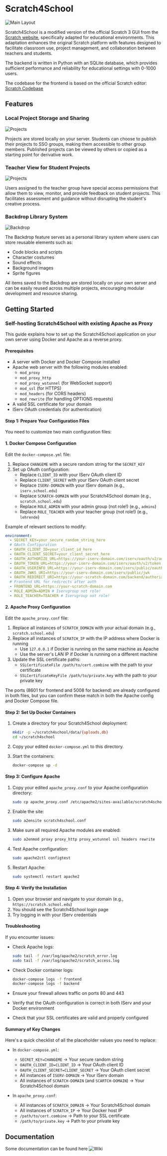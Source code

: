 # Scratch4School

![Main Layout](packages/scratch-gui/src/components/login-screen/Scratch4SchoolLogo.png)

Scratch4School is a modified version of the official Scratch 3 GUI from the [Scratch website](https://scratch.mit.edu/), specifically adapted for educational environments. This adaptation enhances the original Scratch platform with features designed to facilitate classroom use, project management, and collaboration between teachers and students.

The backend is written in Python with an SQLite database, which provides sufficient performance and reliability for educational settings with 0-1000 users.

The codebase for the frontend is based on the official Scratch editor: [Scratch Codebase](https://github.com/scratchfoundation/scratch-editor)

## Features

### Local Project Storage and Sharing
![Projects](documentation/projects.gif)

Projects are stored locally on your server. Students can choose to publish their projects to SSO groups, making them accessible to other group members. Published projects can be viewed by others or copied as a starting point for derivative work.

### Teacher View for Student Projects
![Projects](documentation/teacher.gif)

Users assigned to the teacher group have special access permissions that allow them to view, monitor, and provide feedback on student projects. This facilitates assessment and guidance without disrupting the student's creative process.

### Backdrop Library System
![Backdrop](documentation/backdrop.gif)

The Backdrop feature serves as a personal library system where users can store reusable elements such as:
- Code blocks and scripts
- Character costumes
- Sound effects
- Background images
- Sprite figures

All items saved to the Backdrop are stored locally on your own server and can be easily reused across multiple projects, encouraging modular development and resource sharing.

## Getting Started

### Self-hosting Scratch4School with existing Apache as Proxy

This guide explains how to set up the Scratch4School application on your own server using Docker and Apache as a reverse proxy.

#### Prerequisites

- A server with Docker and Docker Compose installed
- Apache web server with the following modules enabled:
  - `mod_proxy`
  - `mod_proxy_http`
  - `mod_proxy_wstunnel` (for WebSocket support)
  - `mod_ssl` (for HTTPS)
  - `mod_headers` (for CORS headers)
  - `mod_rewrite` (for handling OPTIONS requests)
- A valid SSL certificate for your domain
- IServ OAuth credentials (for authentication)

#### Step 1: Prepare Your Configuration Files

You need to customize two main configuration files:

#### 1. Docker Compose Configuration

Edit the `docker-compose.yml` file:

1. Replace `CHANGEME` with a secure random string for the `SECRET_KEY`
2. Set up OAuth configuration:
   - Replace `CLIENT_ID` with your IServ OAuth client ID
   - Replace `CLIENT_SECRET` with your IServ OAuth client secret
   - Replace `ISERV-DOMAIN` with your IServ domain (e.g., `iserv.school.edu`)
   - Replace `SCRATCH-DOMAIN` with your Scratch4School domain (e.g., `scratch.school.edu`)
   - Replace `ROLE_ADMIN` with your admin group (not role!) (e.g., `admins`)
   - Replace `ROLE_TEACHER` with your teacher group (not role!) (e.g., `lehrende`)

Example of relevant sections to modify:

```yaml
environment:
  - SECRET_KEY=your_secure_random_string_here
  # OAuth Configuration
  - OAUTH_CLIENT_ID=your_client_id_here
  - OAUTH_CLIENT_SECRET=your_client_secret_here
  - OAUTH_AUTHORIZE_URL=https://your-iserv-domain.com/iserv/oauth/v2/auth
  - OAUTH_TOKEN_URL=https://your-iserv-domain.com/iserv/oauth/v2/token
  - OAUTH_USERINFO_URL=https://your-iserv-domain.com/iserv/public/oauth/userinfo
  - OAUTH_JWKS_URI=https://your-iserv-domain.com/iserv/public/jwk
  - OAUTH_REDIRECT_URI=https://your-scratch-domain.com/backend/authorize
  # Frontend URL for redirects after auth
  - FRONTEND_URL=https://your-scratch-domain.com
  - ROLE_ADMIN=ADMIN # Iservgroup not role!
  - ROLE_TEACHER=TEACHER # Iservgroup not role!
```

#### 2. Apache Proxy Configuration

Edit the `apache_proxy.conf` file:

1. Replace all instances of `SCRATCH_DOMAIN` with your actual domain (e.g., `scratch.school.edu`)
2. Replace all instances of `SCRATCH_IP` with the IP address where Docker is running
   - Use `127.0.0.1` if Docker is running on the same machine as Apache
   - Use the server's LAN IP if Docker is running on a different machine
3. Update the SSL certificate paths:
   - `SSLCertificateFile /path/to/cert.combine` with the path to your certificate
   - `SSLCertificateKeyFile /path/to/private.key` with the path to your private key

The ports (8601 for frontend and 5008 for backend) are already configured in both files, but you can confirm these match in both the Apache config and Docker Compose file.

#### Step 2: Set Up Docker Containers

1. Create a directory for your Scratch4School deployment:
   ```bash
   mkdir -p ~/scratch4school/data/{uploads,db}
   cd ~/scratch4school
   ```

2. Copy your edited `docker-compose.yml` to this directory.

3. Start the containers:
   ```bash
   docker-compose up -d
   ```

#### Step 3: Configure Apache

1. Copy your edited `apache_proxy.conf` to your Apache configuration directory:
   ```bash
   sudo cp apache_proxy.conf /etc/apache2/sites-available/scratch4school.conf
   ```

2. Enable the site:
   ```bash
   sudo a2ensite scratch4school.conf
   ```

3. Make sure all required Apache modules are enabled:
   ```bash
   sudo a2enmod proxy proxy_http proxy_wstunnel ssl headers rewrite
   ```

4. Test Apache configuration:
   ```bash
   sudo apache2ctl configtest
   ```

5. Restart Apache:
   ```bash
   sudo systemctl restart apache2
   ```

#### Step 4: Verify the Installation

1. Open your browser and navigate to your domain (e.g., `https://scratch.school.edu`)
2. You should see the Scratch4School login page
3. Try logging in with your IServ credentials

#### Troubleshooting

If you encounter issues:

- Check Apache logs: 
  ```bash
  sudo tail -f /var/log/apache2/scratch_error.log
  sudo tail -f /var/log/apache2/scratch_access.log
  ```

- Check Docker container logs:
  ```bash
  docker-compose logs -f frontend
  docker-compose logs -f backend
  ```

- Ensure your firewall allows traffic on ports 80 and 443
- Verify that the OAuth configuration is correct in both IServ and your Docker environment
- Check that your SSL certificates are valid and properly configured

#### Summary of Key Changes

Here's a quick checklist of all the placeholder values you need to replace:

- In `docker-compose.yml`:
  - `SECRET_KEY=CHANGEME` → Your secure random string
  - `OAUTH_CLIENT_ID=CLIENT_ID` → Your OAuth client ID
  - `OAUTH_CLIENT_SECRET=CLIENT_SECRET` → Your OAuth client secret
  - All instances of `ISERV-DOMAIN` → Your IServ domain
  - All instances of `SCRATCH-DOMAIN` (and `SCARTCH-DOMAIN`) → Your Scratch4School domain

- In `apache_proxy.conf`:
  - All instances of `SCRATCH_DOMAIN` → Your Scratch4School domain
  - All instances of `SCRATCH_IP` → Your Docker host IP
  - `/path/to/cert.combine` → Path to your SSL certificate
  - `/path/to/private.key` → Path to your private key

## Documentation

Some documentation can be found here ![Wiki](https://github.com/juliankiedaisch/Scratch4School/wiki)
